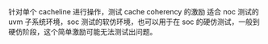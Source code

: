 针对单个 cacheline 进行操作，测试 cache coherency 的激励
适合 noc 测试的 uvm 子系统环境，soc 测试的软仿环境，也可以用于在 soc 的硬仿测试，一般到硬仿阶段，这个简单激励可能无法测试出问题。